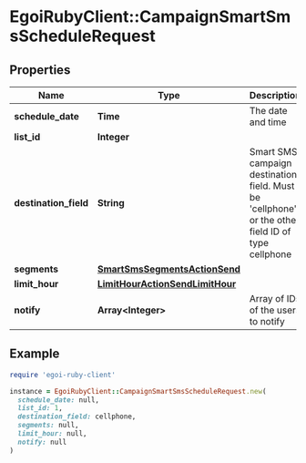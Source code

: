 # EgoiRubyClient::CampaignSmartSmsScheduleRequest

## Properties

| Name | Type | Description | Notes |
| ---- | ---- | ----------- | ----- |
| **schedule_date** | **Time** | The date and time | [optional] |
| **list_id** | **Integer** |  |  |
| **destination_field** | **String** | Smart SMS campaign destination field. Must be &#39;cellphone&#39; or the other field ID of type                                 cellphone |  |
| **segments** | [**SmartSmsSegmentsActionSend**](SmartSmsSegmentsActionSend.md) |  |  |
| **limit_hour** | [**LimitHourActionSendLimitHour**](LimitHourActionSendLimitHour.md) |  | [optional] |
| **notify** | **Array&lt;Integer&gt;** | Array of IDs of the users to notify | [optional] |

## Example

```ruby
require 'egoi-ruby-client'

instance = EgoiRubyClient::CampaignSmartSmsScheduleRequest.new(
  schedule_date: null,
  list_id: 1,
  destination_field: cellphone,
  segments: null,
  limit_hour: null,
  notify: null
)
```

